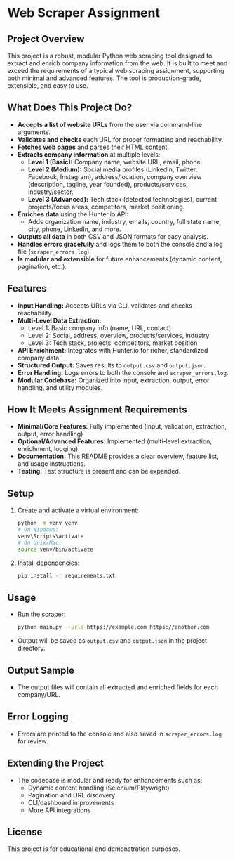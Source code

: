 # Web Scraper Assignment

## Project Overview
This project is a robust, modular Python web scraping tool designed to extract and enrich company information from the web. It is built to meet and exceed the requirements of a typical web scraping assignment, supporting both minimal and advanced features. The tool is production-grade, extensible, and easy to use.

## What Does This Project Do?
- **Accepts a list of website URLs** from the user via command-line arguments.
- **Validates and checks** each URL for proper formatting and reachability.
- **Fetches web pages** and parses their HTML content.
- **Extracts company information** at multiple levels:
  - **Level 1 (Basic):** Company name, website URL, email, phone.
  - **Level 2 (Medium):** Social media profiles (LinkedIn, Twitter, Facebook, Instagram), address/location, company overview (description, tagline, year founded), products/services, industry/sector.
  - **Level 3 (Advanced):** Tech stack (detected technologies), current projects/focus areas, competitors, market positioning.
- **Enriches data** using the Hunter.io API:
  - Adds organization name, industry, emails, country, full state name, city, phone, LinkedIn, and more.
- **Outputs all data** in both CSV and JSON formats for easy analysis.
- **Handles errors gracefully** and logs them to both the console and a log file (`scraper_errors.log`).
- **Is modular and extensible** for future enhancements (dynamic content, pagination, etc.).

## Features
- **Input Handling:** Accepts URLs via CLI, validates and checks reachability.
- **Multi-Level Data Extraction:**
  - Level 1: Basic company info (name, URL, contact)
  - Level 2: Social, address, overview, products/services, industry
  - Level 3: Tech stack, projects, competitors, market position
- **API Enrichment:** Integrates with Hunter.io for richer, standardized company data.
- **Structured Output:** Saves results to `output.csv` and `output.json`.
- **Error Handling:** Logs errors to both the console and `scraper_errors.log`.
- **Modular Codebase:** Organized into input, extraction, output, error handling, and utility modules.

## How It Meets Assignment Requirements
- **Minimal/Core Features:** Fully implemented (input, validation, extraction, output, error handling)
- **Optional/Advanced Features:** Implemented (multi-level extraction, enrichment, logging)
- **Documentation:** This README provides a clear overview, feature list, and usage instructions.
- **Testing:** Test structure is present and can be expanded.

## Setup
1. Create and activate a virtual environment:
   ```sh
   python -m venv venv
   # On Windows:
   venv\Scripts\activate
   # On Unix/Mac:
   source venv/bin/activate
   ```
2. Install dependencies:
   ```sh
   pip install -r requirements.txt
   ```

## Usage
- Run the scraper:
  ```sh
  python main.py --urls https://example.com https://another.com
  ```
- Output will be saved as `output.csv` and `output.json` in the project directory.

## Output Sample
- The output files will contain all extracted and enriched fields for each company/URL.

## Error Logging
- Errors are printed to the console and also saved in `scraper_errors.log` for review.

## Extending the Project
- The codebase is modular and ready for enhancements such as:
  - Dynamic content handling (Selenium/Playwright)
  - Pagination and URL discovery
  - CLI/dashboard improvements
  - More API integrations

## License
This project is for educational and demonstration purposes.
